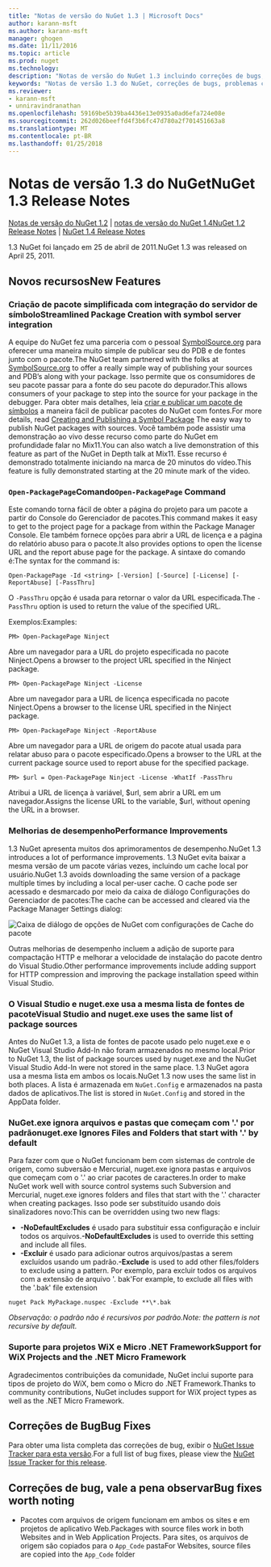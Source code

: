 ```yaml
---
title: "Notas de versão do NuGet 1.3 | Microsoft Docs"
author: karann-msft
ms.author: karann-msft
manager: ghogen
ms.date: 11/11/2016
ms.topic: article
ms.prod: nuget
ms.technology: 
description: "Notas de versão do NuGet 1.3 incluindo correções de bugs, problemas conhecidos, recursos adicionados e DCRs."
keywords: "Notas de versão 1.3 do NuGet, correções de bugs, problemas conhecidos, adicionaram recursos, DCRs"
ms.reviewer:
- karann-msft
- unniravindranathan
ms.openlocfilehash: 59169be5b39ba4436e13e0935a0ad6efa724e08e
ms.sourcegitcommit: 262d026beeffd4f3b6fc47d780a2f701451663a8
ms.translationtype: MT
ms.contentlocale: pt-BR
ms.lasthandoff: 01/25/2018
---
```

# <a name="nuget-13-release-notes"></a><span data-ttu-id="75338-104">Notas de versão 1.3 do NuGet</span><span class="sxs-lookup"><span data-stu-id="75338-104">NuGet 1.3 Release Notes</span></span>

<span data-ttu-id="75338-105">[Notas de versão do NuGet 1.2](../release-notes/nuget-1.2.md) | [notas de versão do NuGet 1.4](../release-notes/nuget-1.4.md)</span><span class="sxs-lookup"><span data-stu-id="75338-105">[NuGet 1.2 Release Notes](../release-notes/nuget-1.2.md) | [NuGet 1.4 Release Notes](../release-notes/nuget-1.4.md)</span></span>

<span data-ttu-id="75338-106">1.3 NuGet foi lançado em 25 de abril de 2011.</span><span class="sxs-lookup"><span data-stu-id="75338-106">NuGet 1.3 was released on April 25, 2011.</span></span>

## <a name="new-features"></a><span data-ttu-id="75338-107">Novos recursos</span><span class="sxs-lookup"><span data-stu-id="75338-107">New Features</span></span>

### <a name="streamlined-package-creation-with-symbol-server-integration"></a><span data-ttu-id="75338-108">Criação de pacote simplificada com integração do servidor de símbolo</span><span class="sxs-lookup"><span data-stu-id="75338-108">Streamlined Package Creation with symbol server integration</span></span>

<span data-ttu-id="75338-109">A equipe do NuGet fez uma parceria com o pessoal [SymbolSource.org](http://www.symbolsource.org/) para oferecer uma maneira muito simple de publicar seu do PDB e de fontes junto com o pacote.</span><span class="sxs-lookup"><span data-stu-id="75338-109">The NuGet team partnered with the folks at [SymbolSource.org](http://www.symbolsource.org/) to offer a really simple way of publishing your sources and PDB’s along with your package.</span></span> <span data-ttu-id="75338-110">Isso permite que os consumidores de seu pacote passar para a fonte do seu pacote do depurador.</span><span class="sxs-lookup"><span data-stu-id="75338-110">This allows consumers of your package to step into the source for your package in the debugger.</span></span> <span data-ttu-id="75338-111">Para obter mais detalhes, leia [criar e publicar um pacote de símbolos](../create-packages/symbol-packages.md) a maneira fácil de publicar pacotes do NuGet com fontes.</span><span class="sxs-lookup"><span data-stu-id="75338-111">For more details, read [Creating and Publishing a Symbol Package](../create-packages/symbol-packages.md) The easy way to publish NuGet packages with sources.</span></span> <span data-ttu-id="75338-112">Você também pode assistir uma demonstração ao vivo desse recurso como parte do NuGet em profundidade falar no Mix11.</span><span class="sxs-lookup"><span data-stu-id="75338-112">You can also watch a live demonstration of this feature as part of the NuGet in Depth talk at Mix11.</span></span> <span data-ttu-id="75338-113">Esse recurso é demonstrado totalmente iniciando na marca de 20 minutos do vídeo.</span><span class="sxs-lookup"><span data-stu-id="75338-113">This feature is fully demonstrated starting at the 20 minute mark of the video.</span></span>

### <a name="open-packagepage-command"></a><span data-ttu-id="75338-114">`Open-PackagePage`Comando</span><span class="sxs-lookup"><span data-stu-id="75338-114">`Open-PackagePage` Command</span></span>

<span data-ttu-id="75338-115">Este comando torna fácil de obter a página do projeto para um pacote a partir do Console do Gerenciador de pacotes.</span><span class="sxs-lookup"><span data-stu-id="75338-115">This command makes it easy to get to the project page for a package from within the Package Manager Console.</span></span> <span data-ttu-id="75338-116">Ele também fornece opções para abrir a URL de licença e a página do relatório abuso para o pacote.</span><span class="sxs-lookup"><span data-stu-id="75338-116">It also provides options to open the license URL and the report abuse page for the package.</span></span>
<span data-ttu-id="75338-117">A sintaxe do comando é:</span><span class="sxs-lookup"><span data-stu-id="75338-117">The syntax for the command is:</span></span>

    Open-PackagePage -Id <string> [-Version] [-Source] [-License] [-ReportAbuse] [-PassThru]

<span data-ttu-id="75338-118">O `-PassThru` opção é usada para retornar o valor da URL especificada.</span><span class="sxs-lookup"><span data-stu-id="75338-118">The `-PassThru` option is used to return the value of the specified URL.</span></span>

<span data-ttu-id="75338-119">Exemplos:</span><span class="sxs-lookup"><span data-stu-id="75338-119">Examples:</span></span>

    PM> Open-PackagePage Ninject

<span data-ttu-id="75338-120">Abre um navegador para a URL do projeto especificada no pacote Ninject.</span><span class="sxs-lookup"><span data-stu-id="75338-120">Opens a browser to the project URL specified in the Ninject package.</span></span>

    PM> Open-PackagePage Ninject -License

<span data-ttu-id="75338-121">Abre um navegador para a URL de licença especificada no pacote Ninject.</span><span class="sxs-lookup"><span data-stu-id="75338-121">Opens a browser to the license URL specified in the Ninject package.</span></span>

    PM> Open-PackagePage Ninject -ReportAbuse

<span data-ttu-id="75338-122">Abre um navegador para a URL de origem do pacote atual usada para relatar abuso para o pacote especificado.</span><span class="sxs-lookup"><span data-stu-id="75338-122">Opens a browser to the URL at the current package source used to report abuse for the specified package.</span></span>

    PM> $url = Open-PackagePage Ninject -License -WhatIf -PassThru

<span data-ttu-id="75338-123">Atribui a URL de licença à variável, $url, sem abrir a URL em um navegador.</span><span class="sxs-lookup"><span data-stu-id="75338-123">Assigns the license URL to the variable, $url, without opening the URL in a browser.</span></span>

### <a name="performance-improvements"></a><span data-ttu-id="75338-124">Melhorias de desempenho</span><span class="sxs-lookup"><span data-stu-id="75338-124">Performance Improvements</span></span>

<span data-ttu-id="75338-125">1.3 NuGet apresenta muitos dos aprimoramentos de desempenho.</span><span class="sxs-lookup"><span data-stu-id="75338-125">NuGet 1.3 introduces a lot of performance improvements.</span></span> <span data-ttu-id="75338-126">1.3 NuGet evita baixar a mesma versão de um pacote várias vezes, incluindo um cache local por usuário.</span><span class="sxs-lookup"><span data-stu-id="75338-126">NuGet 1.3 avoids downloading the same version of a package multiple times by including a local per-user cache.</span></span> <span data-ttu-id="75338-127">O cache pode ser acessado e desmarcado por meio da caixa de diálogo Configurações do Gerenciador de pacotes:</span><span class="sxs-lookup"><span data-stu-id="75338-127">The cache can be accessed and cleared via the Package Manager Settings dialog:</span></span>

![Caixa de diálogo de opções de NuGet com configurações de Cache do pacote](./media/nuget-options.png)

<span data-ttu-id="75338-129">Outras melhorias de desempenho incluem a adição de suporte para compactação HTTP e melhorar a velocidade de instalação do pacote dentro do Visual Studio.</span><span class="sxs-lookup"><span data-stu-id="75338-129">Other performance improvements include adding support for HTTP compression and improving the package installation speed within Visual Studio.</span></span>

### <a name="visual-studio-and-nugetexe-uses-the-same-list-of-package-sources"></a><span data-ttu-id="75338-130">O Visual Studio e nuget.exe usa a mesma lista de fontes de pacote</span><span class="sxs-lookup"><span data-stu-id="75338-130">Visual Studio and nuget.exe uses the same list of package sources</span></span>

<span data-ttu-id="75338-131">Antes do NuGet 1.3, a lista de fontes de pacote usado pelo nuget.exe e o NuGet Visual Studio Add-In não foram armazenados no mesmo local.</span><span class="sxs-lookup"><span data-stu-id="75338-131">Prior to NuGet 1.3, the list of package sources used by nuget.exe and the NuGet Visual Studio Add-In were not stored in the same place.</span></span> <span data-ttu-id="75338-132">1.3 NuGet agora usa a mesma lista em ambos os locais.</span><span class="sxs-lookup"><span data-stu-id="75338-132">NuGet 1.3 now uses the same list in both places.</span></span> <span data-ttu-id="75338-133">A lista é armazenada em `NuGet.Config` e armazenados na pasta dados de aplicativos.</span><span class="sxs-lookup"><span data-stu-id="75338-133">The list is stored in `NuGet.Config` and stored in the AppData folder.</span></span>

### <a name="nugetexe-ignores-files-and-folders-that-start-with--by-default"></a><span data-ttu-id="75338-134">NuGet.exe ignora arquivos e pastas que começam com '.' por padrão</span><span class="sxs-lookup"><span data-stu-id="75338-134">nuget.exe Ignores Files and Folders that start with '.' by default</span></span>

<span data-ttu-id="75338-135">Para fazer com que o NuGet funcionam bem com sistemas de controle de origem, como subversão e Mercurial, nuget.exe ignora pastas e arquivos que começam com o '.' ao criar pacotes de caracteres.</span><span class="sxs-lookup"><span data-stu-id="75338-135">In order to make NuGet work well with source control systems such Subversion and Mercurial, nuget.exe ignores folders and files that start with the '.' character when creating packages.</span></span> <span data-ttu-id="75338-136">Isso pode ser substituído usando dois sinalizadores novo:</span><span class="sxs-lookup"><span data-stu-id="75338-136">This can be overridden using two new flags:</span></span>

* <span data-ttu-id="75338-137">__-NoDefaultExcludes__ é usado para substituir essa configuração e incluir todos os arquivos.</span><span class="sxs-lookup"><span data-stu-id="75338-137">__-NoDefaultExcludes__ is used to override this setting and include all files.</span></span>
* <span data-ttu-id="75338-138">__-Excluir__ é usado para adicionar outros arquivos/pastas a serem excluídos usando um padrão.</span><span class="sxs-lookup"><span data-stu-id="75338-138">__-Exclude__ is used to add other files/folders to exclude using a pattern.</span></span> <span data-ttu-id="75338-139">Por exemplo, para excluir todos os arquivos com a extensão de arquivo '. bak'</span><span class="sxs-lookup"><span data-stu-id="75338-139">For example, to exclude all files with the '.bak' file extension</span></span>

```
nuget Pack MyPackage.nuspec -Exclude **\*.bak
```  

<span data-ttu-id="75338-140">_Observação: o padrão não é recursivos por padrão._</span><span class="sxs-lookup"><span data-stu-id="75338-140">_Note: the pattern is not recursive by default._</span></span>

### <a name="support-for-wix-projects-and-the-net-micro-framework"></a><span data-ttu-id="75338-141">Suporte para projetos WiX e Micro .NET Framework</span><span class="sxs-lookup"><span data-stu-id="75338-141">Support for WiX Projects and the .NET Micro Framework</span></span>

<span data-ttu-id="75338-142">Agradecimentos contribuições da comunidade, NuGet inclui suporte para tipos de projeto do WiX, bem como o Micro do .NET Framework.</span><span class="sxs-lookup"><span data-stu-id="75338-142">Thanks to community contributions, NuGet includes support for WiX project types as well as the .NET Micro Framework.</span></span>

## <a name="bug-fixes"></a><span data-ttu-id="75338-143">Correções de Bug</span><span class="sxs-lookup"><span data-stu-id="75338-143">Bug Fixes</span></span>

<span data-ttu-id="75338-144">Para obter uma lista completa das correções de bug, exibir o [NuGet Issue Tracker para esta versão](http://nuget.codeplex.com/workitem/list/advanced?keyword=&status=All&type=All&priority=All&release=NuGet%201.3&assignedTo=All&component=All&sortField=LastUpdatedDate&sortDirection=Descending&page=0).</span><span class="sxs-lookup"><span data-stu-id="75338-144">For a full list of bug fixes, please view the [NuGet Issue Tracker for this release](http://nuget.codeplex.com/workitem/list/advanced?keyword=&status=All&type=All&priority=All&release=NuGet%201.3&assignedTo=All&component=All&sortField=LastUpdatedDate&sortDirection=Descending&page=0).</span></span>

## <a name="bug-fixes-worth-noting"></a><span data-ttu-id="75338-145">Correções de bug, vale a pena observar</span><span class="sxs-lookup"><span data-stu-id="75338-145">Bug fixes worth noting</span></span>

* <span data-ttu-id="75338-146">Pacotes com arquivos de origem funcionam em ambos os sites e em projetos de aplicativo Web.</span><span class="sxs-lookup"><span data-stu-id="75338-146">Packages with source files work in both Websites and in Web Application Projects.</span></span>
<span data-ttu-id="75338-147">Para sites, os arquivos de origem são copiados para o `App_Code` pasta</span><span class="sxs-lookup"><span data-stu-id="75338-147">For Websites, source files are copied into the `App_Code` folder</span></span>

